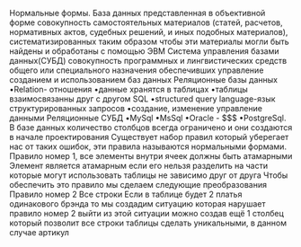 Нормальные формы.
База данных представленная в объективной форме совокупность самостоятельных материалов (статей, расчетов, нормативных актов, судебных решений, и иных подобных материалов), систематизированных таким образом чтобы эти материалы могли быть найдены и обработаны с помощью ЭВМ
Система управления базами данных(СУБД) совокупность программных и лингвистических средств общего или специального назначения обеспечивших управление созданием и использованием баз данных
Реляционные базы данных 
•Relation- отношения
•данные хранятся в таблицах
•таблицы взаимосвязанны друг с другом
SQL
•structured query language-язык структурированных запросов
•создание, изменение управление данными
Реляционные СУБД
•MySql
•MsSql
•Oracle - $$$
•PostgreSql.
В базе данных количество столбцов всегда ограничено и они создаются в начале проектирования 
Существует набор правил который уберегает нас от таких ошибок, эти правила называются нормальными формами.
Правило номер 1, все элементы внутри ячеек должны быть атамарными 
Элемент является атамарным если его нельзя разделить на части которые могут использовать таблицы не зависимо друг от друга
Чтобы обеспечить это правило мы сделаем следующие преобразования 
Правило номер 2
Все строки 
Если в таблице будет 2 платья одинакового брэнда то мы создадим ситуацию которая нарушает правило номер 2 выйти из этой ситуации можно создав ещё 1 столбец который позволит все строки таблицы сделать уникальными, в данном случае артикул
